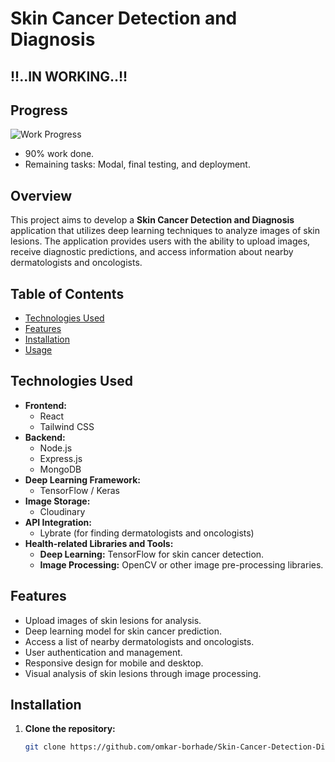 # Skin Cancer Detection and Diagnosis

## !!..IN WORKING..!!

## Progress
![Work Progress](https://img.shields.io/badge/Work%20Progress-90%25-brightgreen)

- 90% work done.
- Remaining tasks: Modal, final testing, and deployment.

## Overview

This project aims to develop a **Skin Cancer Detection and Diagnosis** application that utilizes deep learning techniques to analyze images of skin lesions. The application provides users with the ability to upload images, receive diagnostic predictions, and access information about nearby dermatologists and oncologists.

## Table of Contents

- [Technologies Used](#technologies-used)
- [Features](#features)
- [Installation](#installation)
- [Usage](#usage)

## Technologies Used

- **Frontend:** 
  - React
  - Tailwind CSS
- **Backend:** 
  - Node.js
  - Express.js
  - MongoDB
- **Deep Learning Framework:** 
  - TensorFlow / Keras
- **Image Storage:** 
  - Cloudinary
- **API Integration:** 
  - Lybrate (for finding dermatologists and oncologists)
- **Health-related Libraries and Tools:**
  - **Deep Learning:** TensorFlow for skin cancer detection.
  - **Image Processing:** OpenCV or other image pre-processing libraries.

## Features

- Upload images of skin lesions for analysis.
- Deep learning model for skin cancer prediction.
- Access a list of nearby dermatologists and oncologists.
- User authentication and management.
- Responsive design for mobile and desktop.
- Visual analysis of skin lesions through image processing.

## Installation

1. **Clone the repository:**

   ```bash
   git clone https://github.com/omkar-borhade/Skin-Cancer-Detection-Diagnosis-Project.git


